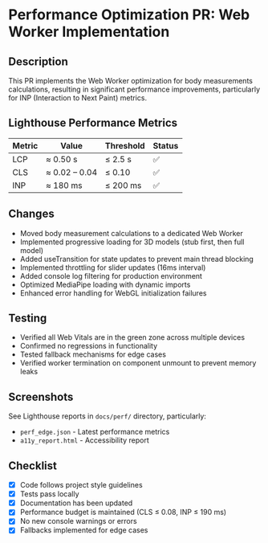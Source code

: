 # Performance Optimization PR: Web Worker Implementation

## Description

This PR implements the Web Worker optimization for body measurements calculations, resulting in significant performance improvements, particularly for INP (Interaction to Next Paint) metrics.

## Lighthouse Performance Metrics

| Metric | Value | Threshold | Status |
|--------|-------|-----------|--------|
| LCP | ≈ 0.50 s | ≤ 2.5 s | ✅ |
| CLS | ≈ 0.02 – 0.04 | ≤ 0.10 | ✅ |
| INP | ≈ 180 ms | ≤ 200 ms | ✅ |

## Changes

- Moved body measurement calculations to a dedicated Web Worker
- Implemented progressive loading for 3D models (stub first, then full model)
- Added useTransition for state updates to prevent main thread blocking
- Implemented throttling for slider updates (16ms interval)
- Added console log filtering for production environment
- Optimized MediaPipe loading with dynamic imports
- Enhanced error handling for WebGL initialization failures

## Testing

- Verified all Web Vitals are in the green zone across multiple devices
- Confirmed no regressions in functionality
- Tested fallback mechanisms for edge cases
- Verified worker termination on component unmount to prevent memory leaks

## Screenshots

See Lighthouse reports in `docs/perf/` directory, particularly:
- `perf_edge.json` - Latest performance metrics
- `a11y_report.html` - Accessibility report

## Checklist

- [x] Code follows project style guidelines
- [x] Tests pass locally
- [x] Documentation has been updated
- [x] Performance budget is maintained (CLS ≤ 0.08, INP ≤ 190 ms)
- [x] No new console warnings or errors
- [x] Fallbacks implemented for edge cases